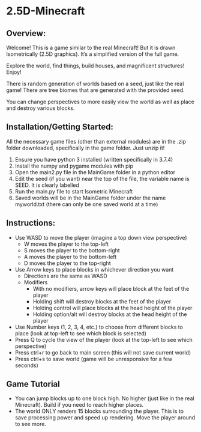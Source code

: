 # 2.5D-Minecraft

## Overview:
Welcome! This is a game similar to the real Minecraft! But it is drawn Isometrically (2.5D graphics). It’s a simplified version of the full game.


Explore the world, find things, build houses, and magnificent structures! Enjoy!


There is random generation of worlds based on a seed, just like the real game! There are tree biomes that are generated with the provided seed.


You can change perspectives to more easily view the world as well as place and destroy various blocks.


## Installation/Getting Started:
All the necessary game files (other than external modules) are in the .zip folder downloaded, specifically in the game folder. Just unzip it!
1. Ensure you have python 3 installed (written specifically in 3.7.4)
2. Install the numpy and pygame modules with pip
3. Open the main2.py file in the MainGame folder in a python editor
4. Edit the seed (if you want) near the top of the file, the variable name is SEED. It is clearly labelled
5. Run the main.py file to start Isometric Minecraft
6. Saved worlds will be in the MainGame folder under the name myworld.txt (there can only be one saved world at a time)


## Instructions:
* Use WASD to move the player (imagine a top down view perspective)
   * W moves the player to the top-left
   * S moves the player to the bottom-right
   * A moves the player to the bottom-left
   * D moves the player to the top-right
* Use Arrow keys to place blocks in whichever direction you want
   * Directions are the same as WASD
   * Modifiers
      * With no modifiers, arrow keys will place block at the feet of the player
      * Holding shift will destroy blocks at the feet of the player
      * Holding control will place blocks at the head height of the player
      * Holding option/alt will destroy blocks at the head height of the player
* Use Number keys (1, 2, 3, 4, etc.) to choose from different blocks to place (look at top-left to see which block is selected)
* Press Q to cycle the view of the player (look at the top-left to see which perspective)
* Press ctrl+r to go back to main screen (this will not save current world)
* Press ctrl+s to save world (game will be unresponsive for a few seconds)


## Game Tutorial
* You can jump blocks up to one block high. No higher (just like in the real Minecraft). Build if you need to reach higher places.
* The world ONLY renders 15 blocks surrounding the player. This is to save processing power and speed up rendering. Move the player around to see more.
